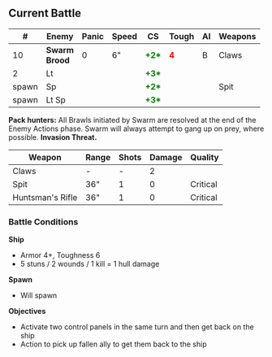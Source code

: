 ## Current Battle

| #     | Enemy               | Panic | Speed | CS                                         | Tough                                  | AI  | Weapons |
| ----- | ------------------- | ----- | ----- | ------------------------------------------ | -------------------------------------- | --- | ------- |
| 10    | **Swarm <br>Brood** | 0     | 6"    | <strong style="color: green;">+2*</strong> | <strong style="color: red;">4</strong> | B   | Claws   |
| 2     | Lt                  |       |       | <strong style="color: green;">+3*</strong> |                                        |     |         |
| spawn | Sp                  |       |       | <strong style="color: green;">+2*</strong> |                                        |     | Spit    |
| spawn | Lt Sp               |       |       | <strong style="color: green;">+3*</strong> |                                        |     |         |

**Pack hunters:** All Brawls initiated by Swarm are resolved at the end of the Enemy Actions phase. Swarm will always attempt to gang up on prey, where possible. **Invasion Threat.**

| Weapon           | Range | Shots | Damage | Quality  |
| ---------------- | ----- | ----- | ------ | -------- |
| Claws            | -     | -     | 2      |          |
| Spit             | 36"   | 1     | 0      | Critical |
| Huntsman's Rifle | 36"   | 1     | 0      | Critical |

### Battle Conditions

**Ship**
* Armor 4+, Toughness 6
* 5 stuns / 2 wounds / 1 kill = 1 hull damage

**Spawn**
* Will spawn

**Objectives**
* Activate two control panels in the same turn and then get back on the ship
* Action to pick up fallen ally to get them back to the ship
